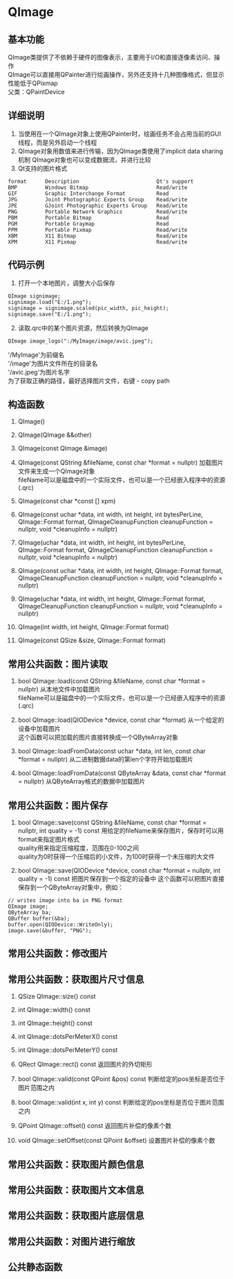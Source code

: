 # QImage

## 基本功能
QImage类提供了不依赖于硬件的图像表示，主要用于I/O和直接逐像素访问、操作  
QImage可以直接用QPainter进行绘画操作，另外还支持十几种图像格式，但显示性能低于QPixmap  
父类：QPaintDevice  


## 详细说明
1. 当使用在一个QImage对象上使用QPainter时，绘画任务不会占用当前的GUI线程，而是另外启动一个线程  
2. QImage对象用数值来进行传输，因为QImage类使用了implicit data sharing机制
QImage对象也可以变成数据流，并进行比较  
3. Qt支持的图片格式
```
format		Description							Qt's support
BMP			Windows Bitmap						Read/write
GIF			Graphic Interchange Format			Read
JPG			Joint Photographic Experts Group	Read/write
JPE			GJoint Photographic Experts Group	Read/write
PNG			Portable Network Graphics			Read/write
PBM			Portable Bitmap						Read
PGM			Portable Graymap					Read
PPM			Portable Pixmap						Read/write
XBM			X11 Bitmap							Read/write
XPM			X11 Pixmap							Read/write
```


## 代码示例
1. 打开一个本地图片，调整大小后保存
```
QImage signimage;
signimage.load("E:/1.png");
signimage = signimage.scaled(pic_width, pic_height);
signimage.save("E:/1.png");
```
2. 读取.qrc中的某个图片资源，然后转换为QImage
```
QImage image_logo(":/MyImage/image/avic.jpeg");
```
'/MyImage'为前缀名  
'/image'为图片文件所在的目录名  
'/avic.jpeg'为图片名字  
为了获取正确的路径，最好选择图片文件，右键 - copy path  


## 构造函数
1. QImage()

2. QImage(QImage &&other)

3. QImage(const QImage &image)

4. QImage(const QString &fileName, const char \*format = nullptr)
加载图片文件来生成一个QImage对象  
fileName可以是磁盘中的一个实际文件，也可以是一个已经嵌入程序中的资源(.qrc)  

5. QImage(const char \*const [] xpm)

6. QImage(const uchar \*data, int width, int height, int bytesPerLine, QImage::Format format, QImageCleanupFunction cleanupFunction = nullptr, void \*cleanupInfo = nullptr)

7. QImage(uchar \*data, int width, int height, int bytesPerLine, QImage::Format format, QImageCleanupFunction cleanupFunction = nullptr, void \*cleanupInfo = nullptr)

8. QImage(const uchar \*data, int width, int height, QImage::Format format, QImageCleanupFunction cleanupFunction = nullptr, void \*cleanupInfo = nullptr)

9. QImage(uchar \*data, int width, int height, QImage::Format format, QImageCleanupFunction cleanupFunction = nullptr, void \*cleanupInfo = nullptr)

10. QImage(int width, int height, QImage::Format format)

11. QImage(const QSize &size, QImage::Format format)


## 常用公共函数：图片读取
1. bool QImage::load(const QString &fileName, const char \*format = nullptr)
从本地文件中加载图片  
fileName可以是磁盘中的一个实际文件，也可以是一个已经嵌入程序中的资源(.qrc)  

2. bool QImage::load(QIODevice \*device, const char \*format)
从一个给定的设备中加载图片  
这个函数可以把加载的图片直接转换成一个QByteArray对象  

3. bool QImage::loadFromData(const uchar \*data, int len, const char \*format = nullptr)
从二进制数据data的第len个字符开始加载图片  

4. bool QImage::loadFromData(const QByteArray &data, const char \*format = nullptr)
从QByteArray格式的数据中加载图片  


## 常用公共函数：图片保存
1. bool QImage::save(const QString &fileName, const char \*format = nullptr, int quality = -1) const
用给定的fileName来保存图片，保存时可以用format来指定图片格式  
quality用来指定压缩程度，范围在0-100之间  
quality为0时获得一个压缩后的小文件，为100时获得一个未压缩的大文件  

2. bool QImage::save(QIODevice \*device, const char \*format = nullptr, int quality = -1) const
把图片保存到一个指定的设备中 
这个函数可以把图片直接保存到一个QByteArray对象中，例如：  
```
// writes image into ba in PNG format
QImage image;
QByteArray ba;
QBuffer buffer(&ba);
buffer.open(QIODevice::WriteOnly);
image.save(&buffer, "PNG");
```


## 常用公共函数：修改图片


## 常用公共函数：获取图片尺寸信息
1. QSize QImage::size() const

2. int QImage::width() const

3. int QImage::height() const

4. int QImage::dotsPerMeterX() const

5. int QImage::dotsPerMeterY() const

6. QRect QImage::rect() const
返回图片的外切矩形  

7. bool QImage::valid(const QPoint &pos) const
判断给定的pos坐标是否位于图片范围之内  

8. bool QImage::valid(int x, int y) const
判断给定的pos坐标是否位于图片范围之内  

9. QPoint QImage::offset() const
返回图片补偿的像素个数  

10. void QImage::setOffset(const QPoint &offset)
设置图片补偿的像素个数  


## 常用公共函数：获取图片颜色信息


## 常用公共函数：获取图片文本信息


## 常用公共函数：获取图片底层信息


## 常用公共函数：对图片进行缩放

## 公共静态函数